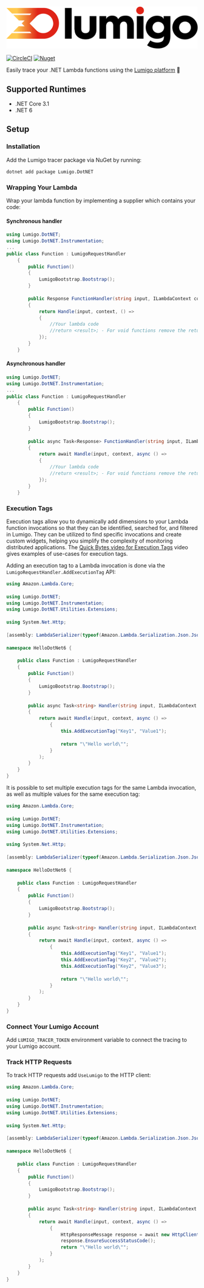 ![Lumigo.io](lumigo-logo.png)

[![CircleCI](https://circleci.com/gh/lumigo-io/lumigo-dotnet-tracer/tree/master.svg?style=svg&circle-token=ecd1acbb299c9ba28a7e0f6011fbfd1919079e36)](https://circleci.com/gh/lumigo-io/lumigo-dotnet-tracer/tree/master)
[![Nuget](https://img.shields.io/nuget/v/Lumigo.DotNET.svg)](https://www.nuget.org/packages/Lumigo.DotNET)

Easily trace your .NET Lambda functions using the [Lumigo platform](https://platform.lumigo.io/) 🚀

## Supported Runtimes
* .NET Core 3.1
* .NET 6

## Setup

### Installation

Add the Lumigo tracer package via NuGet by running:

```bash
dotnet add package Lumigo.DotNET
```

### Wrapping Your Lambda

Wrap your lambda function by implementing a supplier which contains your code:

#### Synchronous handler

```csharp
using Lumigo.DotNET;
using Lumigo.DotNET.Instrumentation;
...
public class Function : LumigoRequestHandler
    {
        public Function()
        {
            LumigoBootstrap.Bootstrap();
        }

        public Response FunctionHandler(string input, ILambdaContext context)
        {
            return Handle(input, context, () =>
            {
                //Your lambda code
                //return <result>; - For void functions remove the return statements
            });
        }
    }
```

#### Asynchronous handler

```csharp
using Lumigo.DotNET;
using Lumigo.DotNET.Instrumentation;
...
public class Function : LumigoRequestHandler
    {
        public Function()
        {
            LumigoBootstrap.Bootstrap();
        }

        public async Task<Response> FunctionHandler(string input, ILambdaContext context)
        {
            return await Handle(input, context, async () =>
            {
                //Your lambda code
                //return <result>; - For void functions remove the return statements
            });
        }
    }
```

### Execution Tags

Execution tags allow you to dynamically add dimensions to your Lambda function invocations so that they can be identified, searched for, and filtered in Lumigo. 
They can be utilized to find specific invocations and create custom widgets, helping you simplify the complexity of monitoring distributed applications.
The [Quick Bytes video for Execution Tags](https://docs.lumigo.io/docs/execution-tags#lumigo-quick-bytes---execution-tags) video gives examples of use-cases for execution tags.

Adding an execution tag to a Lambda invocation is done via the `LumigoRequestHandler.AddExecutionTag` API:

```csharp
using Amazon.Lambda.Core;

using Lumigo.DotNET;
using Lumigo.DotNET.Instrumentation;
using Lumigo.DotNET.Utilities.Extensions;

using System.Net.Http;

[assembly: LambdaSerializer(typeof(Amazon.Lambda.Serialization.Json.JsonSerializer))]

namespace HelloDotNet6 {

    public class Function : LumigoRequestHandler
    {
        public Function()
        {
            LumigoBootstrap.Bootstrap();
        }

        public async Task<string> Handler(string input, ILambdaContext context)
        {
            return await Handle(input, context, async () =>
                {
                    this.AddExecutionTag("Key1", "Value1");

                    return "\"Hello world\"";
                }
            );
        }
    }
}
```

It is possible to set multiple execution tags for the same Lambda invocation, as well as multiple values for the same execution tag:

```csharp
using Amazon.Lambda.Core;

using Lumigo.DotNET;
using Lumigo.DotNET.Instrumentation;
using Lumigo.DotNET.Utilities.Extensions;

using System.Net.Http;

[assembly: LambdaSerializer(typeof(Amazon.Lambda.Serialization.Json.JsonSerializer))]

namespace HelloDotNet6 {

    public class Function : LumigoRequestHandler
    {
        public Function()
        {
            LumigoBootstrap.Bootstrap();
        }

        public async Task<string> Handler(string input, ILambdaContext context)
        {
            return await Handle(input, context, async () =>
                {
                    this.AddExecutionTag("Key1", "Value1");
                    this.AddExecutionTag("Key2", "Value2");
                    this.AddExecutionTag("Key2", "Value3");

                    return "\"Hello world\"";
                }
            );
        }
    }
}
```

### Connect Your Lumigo Account

Add `LUMIGO_TRACER_TOKEN` environment variable to connect the tracing to your Lumigo account.

### Track HTTP Requests
To track HTTP requests add `UseLumigo` to the HTTP client:

```csharp
using Amazon.Lambda.Core;

using Lumigo.DotNET;
using Lumigo.DotNET.Instrumentation;
using Lumigo.DotNET.Utilities.Extensions;

using System.Net.Http;

[assembly: LambdaSerializer(typeof(Amazon.Lambda.Serialization.Json.JsonSerializer))]

namespace HelloDotNet6 {

    public class Function : LumigoRequestHandler
    {
        public Function()
        {
            LumigoBootstrap.Bootstrap();
        }

        public async Task<string> Handler(string input, ILambdaContext context)
        {
            return await Handle(input, context, async () =>
                {
                    HttpResponseMessage response = await new HttpClient().UseLumigo().GetAsync("https://httpbin.org/status/200");
                    response.EnsureSuccessStatusCode();
                    return "\"Hello world\"";
                }
            );
        }
    }
}
```
